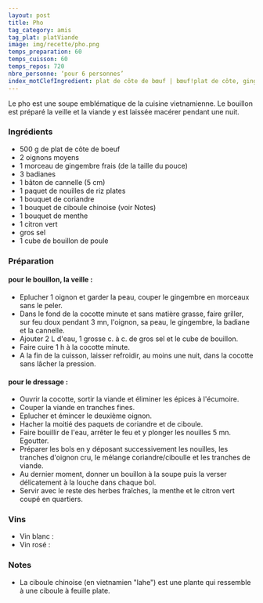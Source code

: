 ```yaml
---
layout: post
title: Pho
tag_category: amis
tag_plat: platViande
image: img/recette/pho.png
temps_preparation: 60
temps_cuisson: 60
temps_repos: 720
nbre_personne: ‘pour 6 personnes’
index_motClefIngredient: plat de côte de bœuf | bœuf!plat de côte, gingembre, nouille de riz, coriandre, menthe
---
```

Le pho est une soupe emblématique de la cuisine vietnamienne. Le bouillon est préparé la veille et la viande y est laissée macérer pendant une nuit.

### Ingrédients
* 500 g de plat de côte de boeuf
* 2 oignons moyens
* 1 morceau de gingembre frais (de la taille du pouce)
* 3 badianes
* 1 bâton de cannelle (5 cm)
* 1 paquet de nouilles de riz plates
* 1 bouquet de coriandre
* 1 bouquet de ciboule chinoise (voir Notes)
* 1 bouquet de menthe
* 1 citron vert
* gros sel
* 1 cube de bouillon de poule

### Préparation
#### pour le bouillon, la veille :
* Eplucher 1 oignon et garder la peau, couper le gingembre en morceaux sans le peler.
* Dans le fond de la cocotte minute et sans matière grasse, faire griller, sur feu doux pendant 3 mn, l'oignon, sa peau, le gingembre, la badiane et la cannelle.
* Ajouter 2 L d'eau, 1 grosse c. à c. de gros sel et le cube de bouillon.
* Faire cuire 1 h à la cocotte minute.
* A la fin de la cuisson, laisser refroidir, au moins une nuit, dans la cocotte sans lâcher la pression.

#### pour le dressage :
* Ouvrir la cocotte, sortir la viande et éliminer les épices à l'écumoire.
* Couper la viande en tranches fines.
* Eplucher et émincer le deuxième oignon.
* Hacher la moitié des paquets de coriandre et de ciboule.
* Faire bouillir de l'eau, arrêter le feu et y plonger les nouilles 5 mn. Egoutter.
* Préparer les bols en y déposant successivement les nouilles, les tranches d'oignon cru, le mélange coriandre/ciboulle et les tranches de viande.
* Au dernier moment, donner un bouillon à la soupe puis la verser délicatement à la louche dans chaque bol.
*  Servir avec le reste des herbes fraîches, la menthe et le citron vert coupé en quartiers.

### Vins
* Vin blanc :
* Vin rosé :

### Notes
* La ciboule chinoise (en vietnamien "lahe") est une plante qui ressemble à une ciboule à feuille plate.
